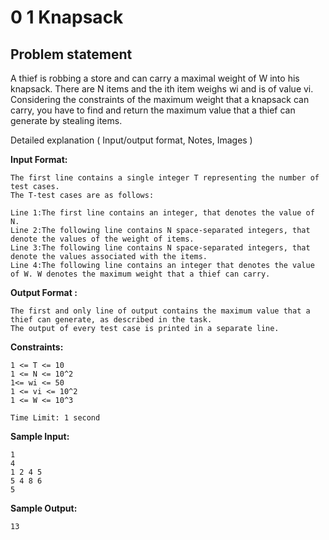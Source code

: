 0 1 Knapsack
============

Problem statement
-----------------

A thief is robbing a store and can carry a maximal weight of W into his knapsack. There are N items and the ith item weighs wi and is of value vi. Considering the constraints of the maximum weight that a knapsack can carry, you have to find and return the maximum value that a thief can generate by stealing items.

Detailed explanation ( Input/output format, Notes, Images )

**Input Format:**

    The first line contains a single integer T representing the number of test cases.      
    The T-test cases are as follows:
    
    Line 1:The first line contains an integer, that denotes the value of N. 
    Line 2:The following line contains N space-separated integers, that denote the values of the weight of items. 
    Line 3:The following line contains N space-separated integers, that denote the values associated with the items. 
    Line 4:The following line contains an integer that denotes the value of W. W denotes the maximum weight that a thief can carry.
    

**Output Format :**

    The first and only line of output contains the maximum value that a thief can generate, as described in the task. 
    The output of every test case is printed in a separate line.
    

**Constraints:**

    1 <= T <= 10
    1 <= N <= 10^2
    1<= wi <= 50
    1 <= vi <= 10^2
    1 <= W <= 10^3
    
    Time Limit: 1 second
    

**Sample Input:**

    1 
    4
    1 2 4 5
    5 4 8 6
    5
    

**Sample Output:**

    13
